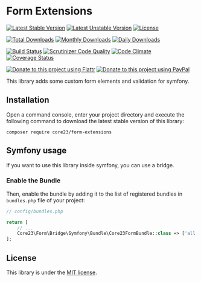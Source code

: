 Form Extensions
===============
[![Latest Stable Version](https://poser.pugx.org/core23/form-extensions/v/stable)](https://packagist.org/packages/core23/form-extensions)
[![Latest Unstable Version](https://poser.pugx.org/core23/form-extensions/v/unstable)](https://packagist.org/packages/core23/form-extensions)
[![License](https://poser.pugx.org/core23/form-extensions/license)](LICENSE.md)

[![Total Downloads](https://poser.pugx.org/core23/form-extensions/downloads)](https://packagist.org/packages/core23/form-extensions)
[![Monthly Downloads](https://poser.pugx.org/core23/form-extensions/d/monthly)](https://packagist.org/packages/core23/form-extensions)
[![Daily Downloads](https://poser.pugx.org/core23/form-extensions/d/daily)](https://packagist.org/packages/core23/form-extensions)

[![Build Status](https://travis-ci.org/core23/form-extensions.svg)](http://travis-ci.org/core23/form-extensions)
[![Scrutinizer Code Quality](https://scrutinizer-ci.com/g/core23/form-extensions/badges/quality-score.png)](https://scrutinizer-ci.com/g/core23/form-extensions/)
[![Code Climate](https://codeclimate.com/github/core23/form-extensions/badges/gpa.svg)](https://codeclimate.com/github/core23/form-extensions)
[![Coverage Status](https://coveralls.io/repos/core23/form-extensions/badge.svg)](https://coveralls.io/r/core23/form-extensions)

[![Donate to this project using Flattr](https://img.shields.io/badge/flattr-donate-yellow.svg)](https://flattr.com/profile/core23)
[![Donate to this project using PayPal](https://img.shields.io/badge/paypal-donate-yellow.svg)](https://paypal.me/gripp)

This library adds some custom form elements and validation for symfony.

## Installation

Open a command console, enter your project directory and execute the following command to download the latest stable version of this library:

```
composer require core23/form-extensions
```

## Symfony usage

If you want to use this library inside symfony, you can use a bridge.

### Enable the Bundle

Then, enable the bundle by adding it to the list of registered bundles in `bundles.php` file of your project:

```php
// config/bundles.php

return [
    // ...
    Core23\Form\Bridge\Symfony\Bundle\Core23FormBundle::class => ['all' => true],
];
```

## License

This library is under the [MIT license](LICENSE.md).
